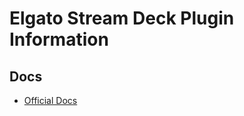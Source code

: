 # Elgato Stream Deck Plugin Information

## Docs

- [Official Docs](https://docs.elgato.com/streamdeck/sdk/introduction/getting-started/)